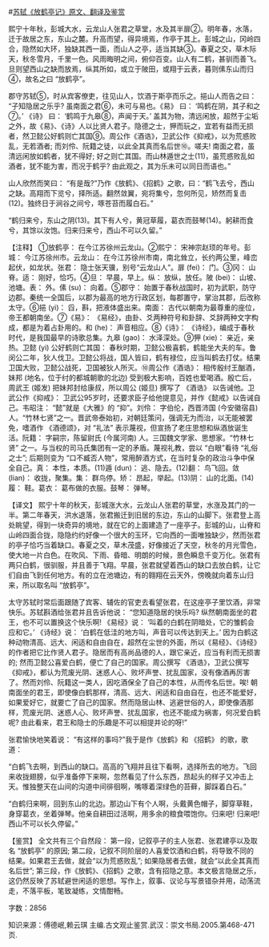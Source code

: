 #[苏轼《放鹤亭记》原文、翻译及鉴赏](https://www.vrrw.net/wx/14175.html)

熙宁十年秋，彭城大水，云龙山人张君之草堂，水及其半扉②。明年春，水落，迁于故居之东，东山之麓。升高而望，得异境焉，作亭于其上。彭城之山，冈岭四合，隐然如大环，独缺其西一面，而山人之亭，适当其缺③。春夏之交，草木际天，秋冬雪月，千里一色。风雨晦明之间，俯仰百变。山人有二鹤，甚驯而善飞。旦则望西山之缺而放焉，纵其所如，或立于陂田，或翔于云表，暮则傃东山而归④，故名之曰 “放鹤亭”。

郡守苏轼⑤，时从宾客僚吏，往见山人，饮酒于斯亭而乐之。挹山人而告之曰： “子知隐居之乐乎? 虽南面之君⑥，未可与易也。《易》 曰： ‘鸣鹤在阴，其子和之⑦。’ 《诗》 曰： ‘鹤鸣于九皋⑧，声闻于天。’ 盖其为物，清远闲放，超然于尘垢之外，故《易》、《诗》人以比贤人君子。隐德之士，狎而玩之，宜若有益而无损者，然卫懿公好鹤则亡其国⑨。周公作《酒诰》，卫武公作《抑戒》，以为荒惑败乱，无若酒者; 而刘伶、阮籍之徒，以此全其真而名后世⑩。嗟夫! 南面之君，虽清远闲放如鹤者，犹不得好; 好之则亡其国。而山林遁世之士(11)，虽荒惑败乱如酒者，犹不能为害，而况于鹤乎? 由此观之，其为乐未可以同日而语也。”

山人欣然而笑曰： “有是哉?”乃作《放鹤》、《招鹤》之歌，曰：“鹤飞去兮，西山之缺。高翔而下览兮，择所适。翻然敛翼，宛将集兮，忽何所见，矫然而复击(12)。独终日于涧谷之间兮，啄苍苔而履白石。”

“鹤归来兮，东山之阴(13)。其下有人兮，黄冠草履，葛衣而鼓琴(14)。躬耕而食兮，其馀以汝饱。归来归来兮，西山不可以久留。”



【注释】 ①放鹤亭： 在今江苏徐州云龙山。②熙宁： 宋神宗赵顼的年号。彭城： 今江苏徐州市。云龙山： 在今江苏徐州市南，南北耸立，长约两公里，峰峦起伏，如龙状。张君： 隐士张天骥，别号“云龙山人”。扉 (fei)： 门。③冈： 山脊。适： 刚好，恰巧。④旦： 早晨，早上。纵： 放纵，放任。陂 (bei)： 山坡、池塘。表： 外。傃 (su)： 向着。⑤郡守： 始置于春秋战国时，初为武职，防守边郡。秦统一全国后，以郡为最高的地方行政区划，每郡置守，掌治其郡，后改称太守。⑥挹 (yi)： 舀，斟，把液体盛出来。南面： 古代以朝南为最尊重的座位，帝王都朝南坐。⑦《易》： 《易经》，由卦、爻两种符号和卦辞、爻辞两种文字构成，都是为着占卦用的。和 (he)： 声音相应。⑧《诗》： 《诗经》，编成于春秋时代，是我国最早的诗歌总集。九皋 (gao)： 水泽深处。⑨狎 (xie)： 亲近，亲热。卫懿 (yi) 公好鹤则亡其国： 春秋时期，卫懿公极喜鹤，鹤能坐大夫的车。鲁闵公二年，狄人伐卫。卫懿公将战，国人皆曰，鹤有禄位，应当叫鹤去打仗。结果卫国大败，卫懿公战死，卫国被狄人所灭。⑩周公作《酒诰》： 相传殷纣王酗酒，妹邦 (地名，位于纣的都城朝歌的北边) 受到极大影响，百姓也爱喝酒。殷亡后，周武王 (姬发) 把妹邦封给康叔，所以周公 (姬旦) 撰写了 《酒诰》 以告诫他。卫武公作《抑戒》： 卫武公95岁时，还要求臣子给他提意见，并作《懿戒》以告诫自己。韦昭注： “懿”就是《大雅》的 “抑”。刘伶： 字伯伦，西晋沛国 (今安徽宿县)人。“竹林七贤”之一。晋武帝泰始初，对朝廷策问，强调无为而治，以无能被罢免，嗜酒作 《酒德颂》，对 “礼法” 表示蔑视，但宣扬了老庄思想和纵酒放诞生活。阮籍： 字嗣宗，陈留尉氏 (今属河南) 人。三国魏文学家、思想家。“竹林七贤” 之一。与当权的司马氏集团有一定的矛盾。蔑视礼教，尝以 “白眼”看待 “礼俗之士”; 后期则变为 “口不臧否人物”，常用醉酒方式，在当时复杂的政治斗争中保全自己。真： 本性，本质。(11)遁 (dun)： 逃、隐去。(12)翻： 鸟飞回。敛 (lian)： 收拢，聚集。集： 群鸟停。矫： 昂起，举起。(13)阴： 山的北面。(14)履： 鞋。葛衣： 葛布做的衣服。鼓琴： 弹琴。

【译文】 熙宁十年的秋天，彭城涨大水，云龙山人张君的草堂，水涨及其门的一半。第二年春天，洪水退落，张君搬迁到旧居的东边，东山的山脚下。张君登上高处眺望，得到一块奇异的境地，就在它的上面建造了一座亭子。彭城的山，山脊和山岭四面合拢，隐隐约约好像一个很大的玉环，它向西的一面唯独缺少，然而张君的亭子恰巧当着缺口。春夏之交，草木茂盛，好像接近了天空，秋冬的月光雪色，使大地一片白色。在吹风、下雨、昏暗、明朗的时候，景色瞬息千变万化。张君有两只白鹤，很驯服，并且善于飞翔。早晨，张君就望着西山的缺口去放白鹤，让它们自由飞到任何地方。有的立在池塘边，有的翱翔在云天外，傍晚就向着东山归来，所以取名叫 “放鹤亭”。

太守苏轼时常后面跟随了宾客、辅佐的官吏去看望张君，在这座亭子里饮酒，非常快乐。苏轼斟酒给张君并且告诉他说： “您知道隐居的快乐吗? 纵然朝南面坐的君王，也不可以置换这个快乐啊! 《易经》说： ‘叫着的白鹤在阴暗处，它的雏鹤会应和它。’ 《诗经》说： ‘白鹤在低洼的地方叫，声音可以传达到天上。’ 因为白鹤这种动物清高、远大、闲适和自由自在，超然在尘世的外面，所以《易经》、《诗经》 的作者把它比作贤人君子。隐居而有高尚品德的人，跟它亲近，应当有利而无损害的; 然而卫懿公喜爱白鹤，便亡了自己的国家。周公撰写 《酒诰》，卫武公撰写 《抑戒》，都认为荒废光阴、迷惑人心、败坏声誉、扰乱国家，没有像酒再厉害了。然而刘伶、阮籍这一类人，因吃酒保全了自己的本性，从而传名后世。唉! 朝南面坐的君王，即使像白鹤那样，清高、远大、闲适和自由自在，也还不能爱好，如果爱好它，就要亡了自己的国家。然而隐居山林、逃避世俗的人，即使像酒那样，荒废光阴、迷惑人心、败坏声誉、扰乱国家，也还不能成为祸害，何况爱白鹤呢? 由此看来，君王和隐士的乐趣是不可以相提并论的呀!”

张君愉快地笑着说： “有这样的事吗?”我于是作《放鹤》和 《招鹤》 的歌，歌道：

“白鹤飞去啊，到西山的缺口。高高的飞翔并且往下看啊，选择所去的地方。飞回来收拢翅膀，似乎准备停下来啊，忽然看见了什么东西，昂起头的样子又冲击上天。惟独整天在山间的沟道中间徘徊啊，嘴啄着深绿色的苔藓，脚踩着白石。”

“白鹤归来啊，回到东山的北边。那边山下有个人啊，头戴黄色帽子，脚穿草鞋，身穿葛衣，坐着弹琴。他亲自耕田过活啊，用多余的粮食喂饱你。归来吧! 归来吧! 西山不可以长久停留。”

【鉴赏】 全文共有三个自然段： 第一段，记叙亭子的主人张君、张君建亭以及取名 “放鹤亭” 的原因; 第二段，记叙不同阶层的人喜爱饮酒和白鹤，将导致不同的结果。如果君王去做，就会“以为荒惑败乱”; 如果隐居者去做，就会“以此全其真而名后世”; 第三段，作《放鹤》、《招鹤》之歌，含有招隐之意。本文极言隐居之乐，这仍然反映了苏轼避世闲适的思想。写作上，叙事、议论与写景错杂并用，动荡流走，不落平板，笔致凝练，文情酣畅。

字数：2856

知识来源：傅德岷,赖云琪 主编.古文观止鉴赏.武汉：崇文书局.2005.第468-471页.

